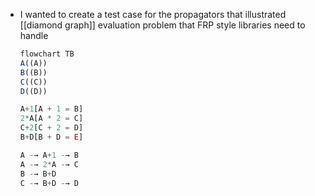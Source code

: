 - I wanted to create a test case for the propagators that illustrated [[diamond graph]] evaluation problem that FRP style libraries need to handle
  
  ```js
  flowchart TB
  A((A))
  B((B))
  C((C))
  D((D))
  
  A+1[A + 1 = B]
  2*A[A * 2 = C]
  C+2[C + 2 = D]
  B+D[B + D = E]
  
  A -→ A+1 -→ B
  A -→ 2*A -→ C
  B -→ B+D
  C -→ B+D -→ D
  ```